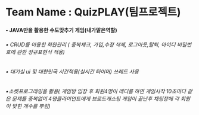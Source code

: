 Team Name : QuizPLAY(팀프로젝트)
===================
#### -   JAVA만을 활용한 수도맞추기 게임(내가맡은역할)
###### • CRUD를 이용한 회원관리 ( 중복체크, 가입,수정 삭제, 로그아웃,탈퇴, 아이디 비밀번호에 관한 정규표현식 적용)   
###### • 대기실 ui 및 대한민국 시간적용(실시간 타이머) 쓰레드 사용
###### •소켓프로그래밍을 활용( 게임방 입장 후 회원4명이 레디를 하면 게임시작 10초마다 같은 문제를 중복없이 4명클라이언트에게 브로드캐스팅 게임이 끝난후 채팅창에 각 회원이 맞힌 개수를 뿌림)
